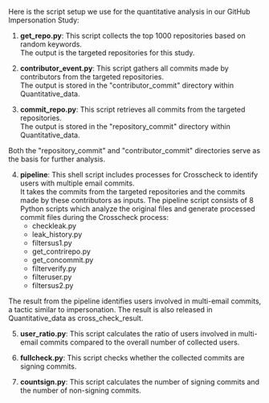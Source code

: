 Here is the script setup we use for the quantitative analysis in our GitHub Impersonation Study:

1. **get_repo.py**: This script collects the top 1000 repositories based on random keywords.  
   The output is the targeted repositories for this study.

2. **contributor_event.py**: This script gathers all commits made by contributors from the targeted repositories.  
   The output is stored in the "contributor_commit" directory within Quantitative_data.

3. **commit_repo.py**: This script retrieves all commits from the targeted repositories.  
   The output is stored in the "repository_commit" directory within Quantitative_data.

Both the "repository_commit" and "contributor_commit" directories serve as the basis for further analysis. 

4. **pipeline**: This shell script includes processes for Crosscheck to identify users with multiple email commits.  
   It takes the commits from the targeted repositories and the commits made by these contributors as inputs. The pipeline script consists of 8 Python scripts which analyze the original files and generate processed commit files during the Crosscheck process:
   - checkleak.py
   - leak_history.py
   - filtersus1.py
   - get_contrirepo.py
   - get_concommit.py
   - filterverify.py
   - filteruser.py
   - filtersus2.py

The result from the pipeline identifies users involved in multi-email commits, a tactic similar to impersonation. The result is also released in Quantitative_data as cross_check_result.

5. **user_ratio.py**: This script calculates the ratio of users involved in multi-email commits compared to the overall number of collected users.

6. **fullcheck.py**: This script checks whether the collected commits are signing commits.

7. **countsign.py**: This script calculates the number of signing commits and the number of non-signing commits.
